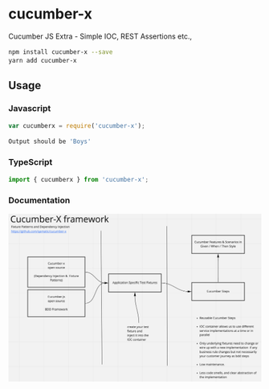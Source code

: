 # cucumber-x
Cucumber JS Extra - Simple IOC, REST Assertions etc.,

```sh
npm install cucumber-x --save
yarn add cucumber-x
```
 
## Usage

### Javascript

```javascript
var cucumberx = require('cucumber-x');
```

```sh
Output should be 'Boys'
```
### TypeScript
```typescript
import { cucumberx } from 'cucumber-x';

```

### Documentation

![arch](https://github.com/qamatic/cucumber-x/blob/master/docs/cucumber-x.png) 
